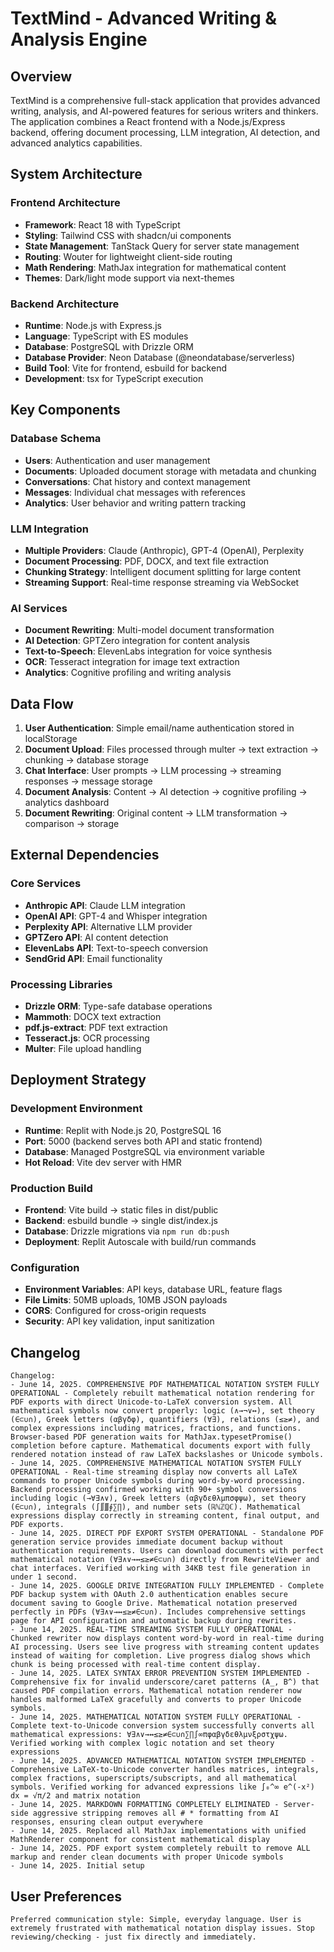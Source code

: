 # TextMind - Advanced Writing & Analysis Engine

## Overview

TextMind is a comprehensive full-stack application that provides advanced writing, analysis, and AI-powered features for serious writers and thinkers. The application combines a React frontend with a Node.js/Express backend, offering document processing, LLM integration, AI detection, and advanced analytics capabilities.

## System Architecture

### Frontend Architecture
- **Framework**: React 18 with TypeScript
- **Styling**: Tailwind CSS with shadcn/ui components
- **State Management**: TanStack Query for server state management
- **Routing**: Wouter for lightweight client-side routing
- **Math Rendering**: MathJax integration for mathematical content
- **Themes**: Dark/light mode support via next-themes

### Backend Architecture
- **Runtime**: Node.js with Express.js
- **Language**: TypeScript with ES modules
- **Database**: PostgreSQL with Drizzle ORM
- **Database Provider**: Neon Database (@neondatabase/serverless)
- **Build Tool**: Vite for frontend, esbuild for backend
- **Development**: tsx for TypeScript execution

## Key Components

### Database Schema
- **Users**: Authentication and user management
- **Documents**: Uploaded document storage with metadata and chunking
- **Conversations**: Chat history and context management
- **Messages**: Individual chat messages with references
- **Analytics**: User behavior and writing pattern tracking

### LLM Integration
- **Multiple Providers**: Claude (Anthropic), GPT-4 (OpenAI), Perplexity
- **Document Processing**: PDF, DOCX, and text file extraction
- **Chunking Strategy**: Intelligent document splitting for large content
- **Streaming Support**: Real-time response streaming via WebSocket

### AI Services
- **Document Rewriting**: Multi-model document transformation
- **AI Detection**: GPTZero integration for content analysis
- **Text-to-Speech**: ElevenLabs integration for voice synthesis
- **OCR**: Tesseract integration for image text extraction
- **Analytics**: Cognitive profiling and writing analysis

## Data Flow

1. **User Authentication**: Simple email/name authentication stored in localStorage
2. **Document Upload**: Files processed through multer → text extraction → chunking → database storage
3. **Chat Interface**: User prompts → LLM processing → streaming responses → message storage
4. **Document Analysis**: Content → AI detection → cognitive profiling → analytics dashboard
5. **Document Rewriting**: Original content → LLM transformation → comparison → storage

## External Dependencies

### Core Services
- **Anthropic API**: Claude LLM integration
- **OpenAI API**: GPT-4 and Whisper integration
- **Perplexity API**: Alternative LLM provider
- **GPTZero API**: AI content detection
- **ElevenLabs API**: Text-to-speech conversion
- **SendGrid API**: Email functionality

### Processing Libraries
- **Drizzle ORM**: Type-safe database operations
- **Mammoth**: DOCX text extraction
- **pdf.js-extract**: PDF text extraction
- **Tesseract.js**: OCR processing
- **Multer**: File upload handling

## Deployment Strategy

### Development Environment
- **Runtime**: Replit with Node.js 20, PostgreSQL 16
- **Port**: 5000 (backend serves both API and static frontend)
- **Database**: Managed PostgreSQL via environment variable
- **Hot Reload**: Vite dev server with HMR

### Production Build
- **Frontend**: Vite build → static files in dist/public
- **Backend**: esbuild bundle → single dist/index.js
- **Database**: Drizzle migrations via `npm run db:push`
- **Deployment**: Replit Autoscale with build/run commands

### Configuration
- **Environment Variables**: API keys, database URL, feature flags
- **File Limits**: 50MB uploads, 10MB JSON payloads
- **CORS**: Configured for cross-origin requests
- **Security**: API key validation, input sanitization

## Changelog

```
Changelog:
- June 14, 2025. COMPREHENSIVE PDF MATHEMATICAL NOTATION SYSTEM FULLY OPERATIONAL - Completely rebuilt mathematical notation rendering for PDF exports with direct Unicode-to-LaTeX conversion system. All mathematical symbols now convert properly: logic (∧→¬∨↔), set theory (∈⊂∪∩), Greek letters (αβγδφ), quantifiers (∀∃), relations (≤≥≠), and complex expressions including matrices, fractions, and functions. Browser-based PDF generation waits for MathJax.typesetPromise() completion before capture. Mathematical documents export with fully rendered notation instead of raw LaTeX backslashes or Unicode symbols.
- June 14, 2025. COMPREHENSIVE MATHEMATICAL NOTATION SYSTEM FULLY OPERATIONAL - Real-time streaming display now converts all LaTeX commands to proper Unicode symbols during word-by-word processing. Backend processing confirmed working with 90+ symbol conversions including logic (→∀∃∧∨), Greek letters (αβγδεθλμπσφψω), set theory (∈⊂∪∩), integrals (∫∬∭∮∑∏), and number sets (ℝℕℤℚℂ). Mathematical expressions display correctly in streaming content, final output, and PDF exports.
- June 14, 2025. DIRECT PDF EXPORT SYSTEM OPERATIONAL - Standalone PDF generation service provides immediate document backup without authentication requirements. Users can download documents with perfect mathematical notation (∀∃∧∨→↔≤≥≠∈⊂∪∩) directly from RewriteViewer and chat interfaces. Verified working with 34KB test file generation in under 1 second.
- June 14, 2025. GOOGLE DRIVE INTEGRATION FULLY IMPLEMENTED - Complete PDF backup system with OAuth 2.0 authentication enables secure document saving to Google Drive. Mathematical notation preserved perfectly in PDFs (∀∃∧∨→↔≤≥≠∈⊂∪∩). Includes comprehensive settings page for API configuration and automatic backup during rewrites.
- June 14, 2025. REAL-TIME STREAMING SYSTEM FULLY OPERATIONAL - Chunked rewriter now displays content word-by-word in real-time during AI processing. Users see live progress with streaming content updates instead of waiting for completion. Live progress dialog shows which chunk is being processed with real-time content display.
- June 14, 2025. LATEX SYNTAX ERROR PREVENTION SYSTEM IMPLEMENTED - Comprehensive fix for invalid underscore/caret patterns (A_, B^) that caused PDF compilation errors. Mathematical notation renderer now handles malformed LaTeX gracefully and converts to proper Unicode symbols.
- June 14, 2025. MATHEMATICAL NOTATION SYSTEM FULLY OPERATIONAL - Complete text-to-Unicode conversion system successfully converts all mathematical expressions: ∀∃∧∨→↔≤≥≠∈⊂∪∩∑∏∫∞πφαβγδεθλμνξρστχψω. Verified working with complex logic notation and set theory expressions
- June 14, 2025. ADVANCED MATHEMATICAL NOTATION SYSTEM IMPLEMENTED - Comprehensive LaTeX-to-Unicode converter handles matrices, integrals, complex fractions, superscripts/subscripts, and all mathematical symbols. Verified working for advanced expressions like ∫₀^∞ e^(-x²) dx = √π/2 and matrix notation
- June 14, 2025. MARKDOWN FORMATTING COMPLETELY ELIMINATED - Server-side aggressive stripping removes all # * formatting from AI responses, ensuring clean output everywhere
- June 14, 2025. Replaced all MathJax implementations with unified MathRenderer component for consistent mathematical display
- June 14, 2025. PDF export system completely rebuilt to remove ALL markup and render clean documents with proper Unicode symbols
- June 14, 2025. Initial setup
```

## User Preferences

```
Preferred communication style: Simple, everyday language. User is extremely frustrated with mathematical notation display issues. Stop reviewing/checking - just fix directly and immediately.
```